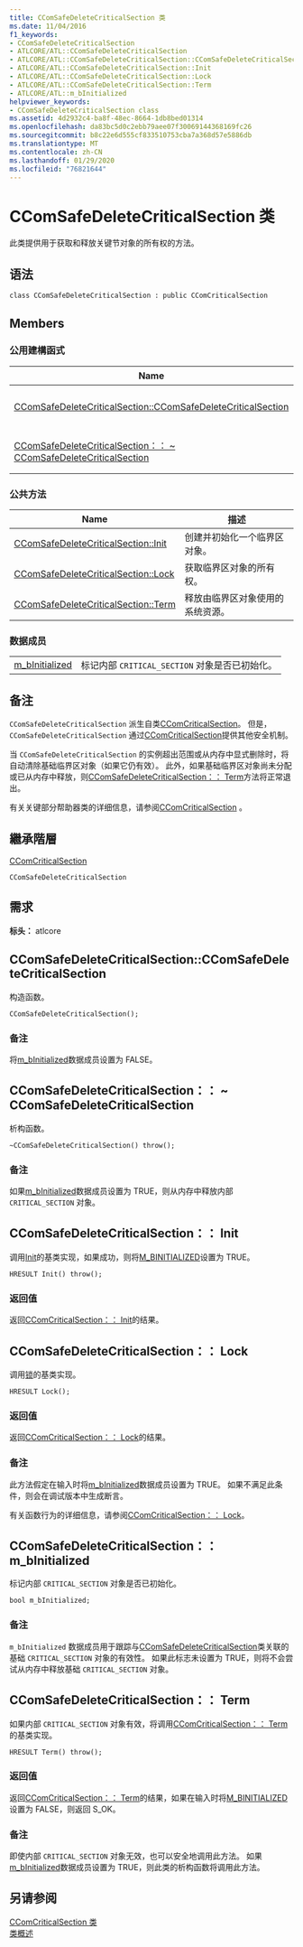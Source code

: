 ```yaml
---
title: CComSafeDeleteCriticalSection 类
ms.date: 11/04/2016
f1_keywords:
- CComSafeDeleteCriticalSection
- ATLCORE/ATL::CComSafeDeleteCriticalSection
- ATLCORE/ATL::CComSafeDeleteCriticalSection::CComSafeDeleteCriticalSection
- ATLCORE/ATL::CComSafeDeleteCriticalSection::Init
- ATLCORE/ATL::CComSafeDeleteCriticalSection::Lock
- ATLCORE/ATL::CComSafeDeleteCriticalSection::Term
- ATLCORE/ATL::m_bInitialized
helpviewer_keywords:
- CComSafeDeleteCriticalSection class
ms.assetid: 4d2932c4-ba8f-48ec-8664-1db8bed01314
ms.openlocfilehash: da83bc5d0c2ebb79aee07f30069144368169fc26
ms.sourcegitcommit: b8c22e6d555cf833510753cba7a368d57e5886db
ms.translationtype: MT
ms.contentlocale: zh-CN
ms.lasthandoff: 01/29/2020
ms.locfileid: "76821644"
---
```

# <a name="ccomsafedeletecriticalsection-class"></a>CComSafeDeleteCriticalSection 类

此类提供用于获取和释放关键节对象的所有权的方法。

## <a name="syntax"></a>语法

```
class CComSafeDeleteCriticalSection : public CComCriticalSection
```

## <a name="members"></a>Members

### <a name="public-constructors"></a>公用建構函式

|Name|描述|
|----------|-----------------|
|[CComSafeDeleteCriticalSection::CComSafeDeleteCriticalSection](#ccomsafedeletecriticalsection)|构造函数。|
|[CComSafeDeleteCriticalSection：： ~ CComSafeDeleteCriticalSection](#dtor)|析构函数。|

### <a name="public-methods"></a>公共方法

|Name|描述|
|----------|-----------------|
|[CComSafeDeleteCriticalSection::Init](#init)|创建并初始化一个临界区对象。|
|[CComSafeDeleteCriticalSection::Lock](#lock)|获取临界区对象的所有权。|
|[CComSafeDeleteCriticalSection::Term](#term)|释放由临界区对象使用的系统资源。|

### <a name="data-members"></a>数据成员

|||
|-|-|
|[m_bInitialized](#m_binitialized)|标记内部 `CRITICAL_SECTION` 对象是否已初始化。|

## <a name="remarks"></a>备注

`CComSafeDeleteCriticalSection` 派生自类[CComCriticalSection](../../atl/reference/ccomcriticalsection-class.md)。 但是，`CComSafeDeleteCriticalSection` 通过[CComCriticalSection](../../atl/reference/ccomcriticalsection-class.md)提供其他安全机制。

当 `CComSafeDeleteCriticalSection` 的实例超出范围或从内存中显式删除时，将自动清除基础临界区对象（如果它仍有效）。 此外，如果基础临界区对象尚未分配或已从内存中释放，则[CComSafeDeleteCriticalSection：： Term](#term)方法将正常退出。

有关关键部分帮助器类的详细信息，请参阅[CComCriticalSection](../../atl/reference/ccomcriticalsection-class.md) 。

## <a name="inheritance-hierarchy"></a>繼承階層

[CComCriticalSection](../../atl/reference/ccomcriticalsection-class.md)

`CComSafeDeleteCriticalSection`

## <a name="requirements"></a>需求

**标头：** atlcore

##  <a name="ccomsafedeletecriticalsection"></a>CComSafeDeleteCriticalSection::CComSafeDeleteCriticalSection

构造函数。

```
CComSafeDeleteCriticalSection();
```

### <a name="remarks"></a>备注

将[m_bInitialized](#m_binitialized)数据成员设置为 FALSE。

##  <a name="dtor"></a>CComSafeDeleteCriticalSection：： ~ CComSafeDeleteCriticalSection

析构函数。

```
~CComSafeDeleteCriticalSection() throw();
```

### <a name="remarks"></a>备注

如果[m_bInitialized](#m_binitialized)数据成员设置为 TRUE，则从内存中释放内部 `CRITICAL_SECTION` 对象。

##  <a name="init"></a>CComSafeDeleteCriticalSection：： Init

调用[Init](/visualstudio/debugger/init)的基类实现，如果成功，则将[M_BINITIALIZED](#m_binitialized)设置为 TRUE。

```
HRESULT Init() throw();
```

### <a name="return-value"></a>返回值

返回[CComCriticalSection：： Init](../../atl/reference/ccomcriticalsection-class.md#init)的结果。

##  <a name="lock"></a>CComSafeDeleteCriticalSection：： Lock

调用[锁](ccomcriticalsection-class.md#lock)的基类实现。

```
HRESULT Lock();
```

### <a name="return-value"></a>返回值

返回[CComCriticalSection：： Lock](../../atl/reference/ccomcriticalsection-class.md#lock)的结果。

### <a name="remarks"></a>备注

此方法假定在输入时将[m_bInitialized](#m_binitialized)数据成员设置为 TRUE。 如果不满足此条件，则会在调试版本中生成断言。

有关函数行为的详细信息，请参阅[CComCriticalSection：： Lock](../../atl/reference/ccomcriticalsection-class.md#lock)。

##  <a name="m_binitialized"></a>CComSafeDeleteCriticalSection：： m_bInitialized

标记内部 `CRITICAL_SECTION` 对象是否已初始化。

```
bool m_bInitialized;
```

### <a name="remarks"></a>备注

`m_bInitialized` 数据成员用于跟踪与[CComSafeDeleteCriticalSection](../../atl/reference/ccomsafedeletecriticalsection-class.md)类关联的基础 `CRITICAL_SECTION` 对象的有效性。 如果此标志未设置为 TRUE，则将不会尝试从内存中释放基础 `CRITICAL_SECTION` 对象。

##  <a name="term"></a>CComSafeDeleteCriticalSection：： Term

如果内部 `CRITICAL_SECTION` 对象有效，将调用[CComCriticalSection：： Term](../../atl/reference/ccomcriticalsection-class.md#term)的基类实现。

```
HRESULT Term() throw();
```

### <a name="return-value"></a>返回值

返回[CComCriticalSection：： Term](../../atl/reference/ccomcriticalsection-class.md#term)的结果，如果在输入时将[M_BINITIALIZED](#m_binitialized)设置为 FALSE，则返回 S_OK。

### <a name="remarks"></a>备注

即使内部 `CRITICAL_SECTION` 对象无效，也可以安全地调用此方法。 如果[m_bInitialized](#m_binitialized)数据成员设置为 TRUE，则此类的析构函数将调用此方法。

## <a name="see-also"></a>另请参阅

[CComCriticalSection 类](../../atl/reference/ccomcriticalsection-class.md)<br/>
[类概述](../../atl/atl-class-overview.md)
